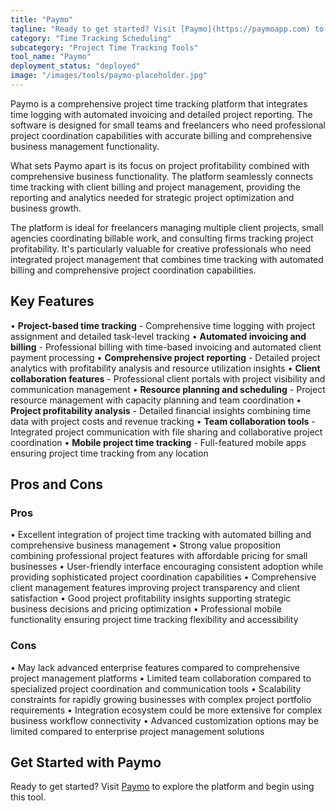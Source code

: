 ```yaml
---
title: "Paymo"
tagline: "Ready to get started? Visit [Paymo](https://paymoapp.com) to explore the platform and begin using this tool...."
category: "Time Tracking Scheduling"
subcategory: "Project Time Tracking Tools"
tool_name: "Paymo"
deployment_status: "deployed"
image: "/images/tools/paymo-placeholder.jpg"
---
```

Paymo is a comprehensive project time tracking platform that integrates time logging with automated invoicing and detailed project reporting. The software is designed for small teams and freelancers who need professional project coordination capabilities with accurate billing and comprehensive business management functionality.

What sets Paymo apart is its focus on project profitability combined with comprehensive business functionality. The platform seamlessly connects time tracking with client billing and project management, providing the reporting and analytics needed for strategic project optimization and business growth.

The platform is ideal for freelancers managing multiple client projects, small agencies coordinating billable work, and consulting firms tracking project profitability. It's particularly valuable for creative professionals who need integrated project management that combines time tracking with automated billing and comprehensive project coordination capabilities.

## Key Features

• **Project-based time tracking** - Comprehensive time logging with project assignment and detailed task-level tracking
• **Automated invoicing and billing** - Professional billing with time-based invoicing and automated client payment processing
• **Comprehensive project reporting** - Detailed project analytics with profitability analysis and resource utilization insights
• **Client collaboration features** - Professional client portals with project visibility and communication management
• **Resource planning and scheduling** - Project resource management with capacity planning and team coordination
• **Project profitability analysis** - Detailed financial insights combining time data with project costs and revenue tracking
• **Team collaboration tools** - Integrated project communication with file sharing and collaborative project coordination
• **Mobile project time tracking** - Full-featured mobile apps ensuring project time tracking from any location

## Pros and Cons

### Pros
• Excellent integration of project time tracking with automated billing and comprehensive business management
• Strong value proposition combining professional project features with affordable pricing for small businesses
• User-friendly interface encouraging consistent adoption while providing sophisticated project coordination capabilities
• Comprehensive client management features improving project transparency and client satisfaction
• Good project profitability insights supporting strategic business decisions and pricing optimization
• Professional mobile functionality ensuring project time tracking flexibility and accessibility

### Cons
• May lack advanced enterprise features compared to comprehensive project management platforms
• Limited team collaboration compared to specialized project coordination and communication tools
• Scalability constraints for rapidly growing businesses with complex project portfolio requirements
• Integration ecosystem could be more extensive for complex business workflow connectivity
• Advanced customization options may be limited compared to enterprise project management solutions

## Get Started with Paymo

Ready to get started? Visit [Paymo](https://paymoapp.com) to explore the platform and begin using this tool.